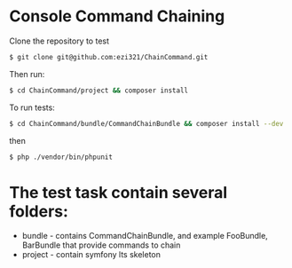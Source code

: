 Console Command Chaining
========================

Clone the repository to test

```bash
$ git clone git@github.com:ezi321/ChainCommand.git
```

Then run:

```bash
$ cd ChainCommand/project && composer install
```

To run tests:

```bash
$ cd ChainCommand/bundle/CommandChainBundle && composer install --dev
```

then

```bash
$ php ./vendor/bin/phpunit
```

The test task contain several folders:
========================
- bundle - contains CommandChainBundle, and example FooBundle, BarBundle that provide commands to chain
- project - contain symfony lts skeleton